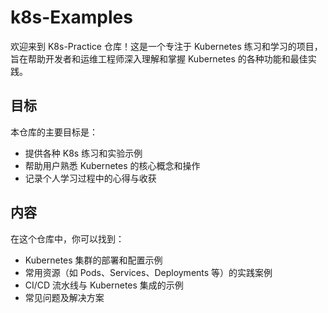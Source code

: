 # k8s-Examples


欢迎来到 K8s-Practice 仓库！这是一个专注于 Kubernetes 练习和学习的项目，旨在帮助开发者和运维工程师深入理解和掌握 Kubernetes 的各种功能和最佳实践。

## 目标

本仓库的主要目标是：
- 提供各种 K8s 练习和实验示例
- 帮助用户熟悉 Kubernetes 的核心概念和操作
- 记录个人学习过程中的心得与收获

## 内容

在这个仓库中，你可以找到：
- Kubernetes 集群的部署和配置示例
- 常用资源（如 Pods、Services、Deployments 等）的实践案例
- CI/CD 流水线与 Kubernetes 集成的示例
- 常见问题及解决方案